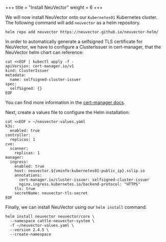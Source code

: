 +++
title = "Install NeuVector"
weight = 6
+++

We will now install NeuVector onto our `Kubernetes01` Kubernetes cluster. The following command will add `neuvector` as a helm repository.

```ctr:Kubernetes01
helm repo add neuvector https://neuvector.github.io/neuvector-helm/
```

In order to automatically generate a selfsigned TLS certificate for NeuVector, we have to configure a ClusterIssuer in cert-manager, that the NeuVector helm chart can reference:

```ctr:Kubernetes01
cat <<EOF | kubectl apply -f -
apiVersion: cert-manager.io/v1
kind: ClusterIssuer
metadata:
  name: selfsigned-cluster-issuer
spec:
  selfSigned: {}
EOF
```  
  
You can find more information in the [cert-manager docs](https://cert-manager.io/docs/).  

Next, create a values file to configure the Helm installation:

```ctr:Kubernetes01
cat <<EOF > ~/neuvector-values.yaml
k3s:
  enabled: true
controller:
  replicas: 1
cve:
  scanner:
    replicas: 1
manager:
  ingress:
    enabled: true
    host: neuvector.${vminfo:kubernetes01:public_ip}.sslip.io
    annotations:
      cert-manager.io/cluster-issuer: selfsigned-cluster-issuer
      nginx.ingress.kubernetes.io/backend-protocol: "HTTPS"
    tls: true
    secretName: neuvector-tls-secret
EOF
```

Finally, we can install NeuVector using our `helm install` command.

```ctr:Kubernetes01
helm install neuvector neuvector/core \
  --namespace cattle-neuvector-system \
  -f ~/neuvector-values.yaml \
  --version 2.4.5 \
  --create-namespace
```
